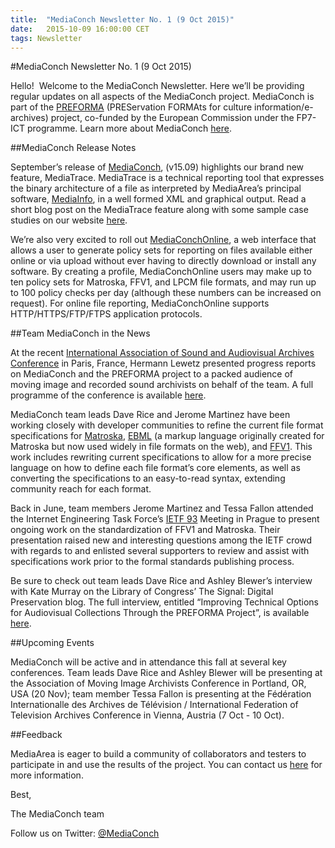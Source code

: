 ```yaml
---
title:  "MediaConch Newsletter No. 1 (9 Oct 2015)"
date:   2015-10-09 16:00:00 CET
tags: Newsletter
---
```


#MediaConch Newsletter No. 1 (9 Oct 2015)

Hello!  Welcome to the MediaConch Newsletter. Here we’ll be providing regular updates on all aspects of the MediaConch project. MediaConch is part of the [PREFORMA](http://www.preforma-project.eu/) (PREServation FORMAts for culture information/e-archives) project, co-funded by the European Commission under the FP7-ICT programme. Learn more about MediaConch [here](https://mediaarea.net/MediaConch). 

##MediaConch Release Notes

September’s release of [MediaConch](https://mediaarea.net/MediaConch/Download), (v15.09) highlights our brand new feature, MediaTrace. MediaTrace is a technical reporting tool that expresses the binary architecture of a file as interpreted by MediaArea’s principal software, [MediaInfo](https://mediaarea.net/MediaInfo), in a well formed XML and graphical output. Read a short blog post on the MediaTrace feature along with some sample case studies on our website [here](https://mediaarea.net/blog/2015/09/10/annoncing-mediatrace). 

We’re also very excited to roll out [MediaConchOnline](https://mediaarea.net/MediaConchOnline/), a web interface that allows a user to generate policy sets for reporting on files available either online or via upload without ever having to directly download or install any software. By creating a profile, MediaConchOnline users may make up to ten policy sets for Matroska, FFV1, and LPCM file formats, and may run up to 100 policy checks per day (although these numbers can be increased on request). For online file reporting, MediaConchOnline supports HTTP/HTTPS/FTP/FTPS application protocols. 

##Team MediaConch in the News

At the recent [International Association of Sound and Audiovisual Archives Conference](http://2015.iasa-web.org/) in Paris, France, Hermann Lewetz presented progress reports on MediaConch and the PREFORMA project to a packed audience of moving image and recorded sound archivists on behalf of the team. A full programme of the conference is available [here](http://2015.iasa-web.org/sites/default/files/IASA2015AnnualConferenceTimetable.pdf).

MediaConch team leads Dave Rice and Jerome Martinez have been working closely with developer communities to refine the current file format specifications for [Matroska](https://github.com/Matroska-Org/foundation-source/blob/master/spectool/specdata.xml), [EBML](https://github.com/Matroska-Org/ebml-specification/) (a markup language originally created for Matroska but now used widely in file formats on the web), and [FFV1](https://www.ffmpeg.org/~michael/ffv1.html). This work includes rewriting current specifications to allow for a more precise language on how to define each file format’s core elements, as well as converting the specifications to an easy-to-read syntax, extending community reach for each format. 

Back in June, team members Jerome Martinez and Tessa Fallon attended the Internet Engineering Task Force’s [IETF 93](https://www.ietf.org/meeting/93/) Meeting in Prague to present ongoing work on the standardization of FFV1 and Matroska. Their presentation raised new and interesting questions among the IETF crowd with regards to and enlisted several supporters to review and assist with specifications work prior to the formal standards publishing process. 

Be sure to check out team leads Dave Rice and Ashley Blewer’s interview with Kate Murray on the Library of Congress’ The Signal: Digital Preservation blog. The full interview, entitled “Improving Technical Options for Audiovisual Collections Through the PREFORMA Project”, is available [here](http://blogs.loc.gov/digitalpreservation/2015/09/improving-technical-options-for-audiovisual-collections-through-the-preforma-project/). 

##Upcoming Events

MediaConch will be active and in attendance this fall at several key conferences. Team leads Dave Rice and Ashley Blewer will be presenting at the Association of Moving Image Archivists Conference in Portland, OR, USA (20 Nov); team member Tessa Fallon is presenting at the Fédération Internationalle des Archives de Télévision / International Federation of Television Archives Conference in Vienna, Austria (7 Oct - 10 Oct). 

##Feedback

MediaArea is eager to build a community of collaborators and testers to participate in and use the results of the project. You can contact us [here](https://mediaarea.net/Contact) for more information.



Best, 



The MediaConch team

Follow us on Twitter: [@MediaConch](https://twitter.com/MediaConch)
